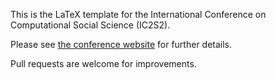 This is the LaTeX template for the International Conference on Computational Social Science (IC2S2).

Please see [the conference website](http://ic2s2.org/) for further details.

Pull requests are welcome for improvements.

